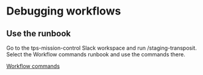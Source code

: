 # Debugging workflows

## Use the runbook

Go to the tps-mission-control Slack workspace and run /staging-transposit. Select the Workflow commands runbook and use the commands there.

[Workflow commands](https://console.staging.transposit.com/mc/t/transposit-workflows/runbooks/workflow_slash_commands)